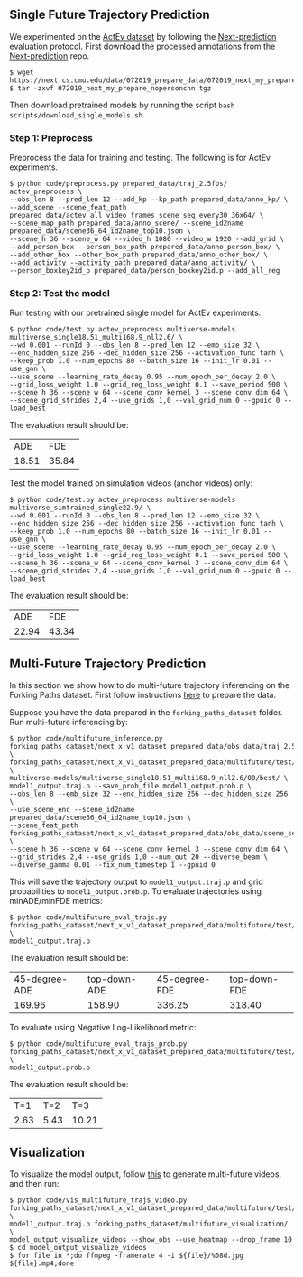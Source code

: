 
## Single Future Trajectory Prediction
We experimented on the [ActEv dataset](https://actev.nist.gov) by following the [Next-prediction](https://github.com/google/next-prediction) evaluation protocol.
First download the processed annotations from the [Next-prediction](https://github.com/google/next-prediction) repo.
```
$ wget https://next.cs.cmu.edu/data/072019_prepare_data/072019_next_my_prepare_nopersoncnn.tgz
$ tar -zxvf 072019_next_my_prepare_nopersoncnn.tgz
```

Then download pretrained models by running the script
`bash scripts/download_single_models.sh`.

### Step 1: Preprocess
Preprocess the data for training and testing.
The following is for ActEv experiments.

```
$ python code/preprocess.py prepared_data/traj_2.5fps/ actev_preprocess \
--obs_len 8 --pred_len 12 --add_kp --kp_path prepared_data/anno_kp/ \
--add_scene --scene_feat_path prepared_data/actev_all_video_frames_scene_seg_every30_36x64/ \
--scene_map_path prepared_data/anno_scene/ --scene_id2name prepared_data/scene36_64_id2name_top10.json \
--scene_h 36 --scene_w 64 --video_h 1080 --video_w 1920 --add_grid \
--add_person_box --person_box_path prepared_data/anno_person_box/ \
--add_other_box --other_box_path prepared_data/anno_other_box/ \
--add_activity --activity_path prepared_data/anno_activity/ \
--person_boxkey2id_p prepared_data/person_boxkey2id.p --add_all_reg
```

### Step 2: Test the model
Run testing with our pretrained single model for ActEv experiments.
```
$ python code/test.py actev_preprocess multiverse-models multiverse_single18.51_multi168.9_nll2.6/ \
--wd 0.001 --runId 0 --obs_len 8 --pred_len 12 --emb_size 32 \
--enc_hidden_size 256 --dec_hidden_size 256 --activation_func tanh \
--keep_prob 1.0 --num_epochs 80 --batch_size 16 --init_lr 0.01 --use_gnn \
--use_scene --learning_rate_decay 0.95 --num_epoch_per_decay 2.0 \
--grid_loss_weight 1.0 --grid_reg_loss_weight 0.1 --save_period 500 \
--scene_h 36 --scene_w 64 --scene_conv_kernel 3 --scene_conv_dim 64 \
--scene_grid_strides 2,4 --use_grids 1,0 --val_grid_num 0 --gpuid 0 --load_best
```

The evaluation result should be:
<table>
  <tr>
    <td>ADE</td>
    <td>FDE</td>
  </tr>
  <tr>
    <td>18.51</td>
    <td>35.84</td>
  </tr>
</table>

Test the model trained on simulation videos (anchor videos) only:
```
$ python code/test.py actev_preprocess multiverse-models multiverse_simtrained_single22.9/ \
--wd 0.001 --runId 0 --obs_len 8 --pred_len 12 --emb_size 32 \
--enc_hidden_size 256 --dec_hidden_size 256 --activation_func tanh \
--keep_prob 1.0 --num_epochs 80 --batch_size 16 --init_lr 0.01 --use_gnn \
--use_scene --learning_rate_decay 0.95 --num_epoch_per_decay 2.0 \
--grid_loss_weight 1.0 --grid_reg_loss_weight 0.1 --save_period 500 \
--scene_h 36 --scene_w 64 --scene_conv_kernel 3 --scene_conv_dim 64 \
--scene_grid_strides 2,4 --use_grids 1,0 --val_grid_num 0 --gpuid 0 --load_best
```

The evaluation result should be:
<table>
  <tr>
    <td>ADE</td>
    <td>FDE</td>
  </tr>
  <tr>
    <td>22.94</td>
    <td>43.34</td>
  </tr>
</table>


## Multi-Future Trajectory Prediction
In this section we show how to do multi-future trajectory inferencing on the Forking Paths dataset. First follow instructions [here](forking_paths_dataset/README.md#prepare-data) to prepare the data.

Suppose you have the data prepared in the `forking_paths_dataset` folder. Run multi-future inferencing by:
```
$ python code/multifuture_inference.py forking_paths_dataset/next_x_v1_dataset_prepared_data/obs_data/traj_2.5fps/test/ \
forking_paths_dataset/next_x_v1_dataset_prepared_data/multifuture/test/ \
multiverse-models/multiverse_single18.51_multi168.9_nll2.6/00/best/ \
model1_output.traj.p --save_prob_file model1_output.prob.p \
--obs_len 8 --emb_size 32 --enc_hidden_size 256 --dec_hidden_size 256 \
--use_scene_enc --scene_id2name prepared_data/scene36_64_id2name_top10.json \
--scene_feat_path forking_paths_dataset/next_x_v1_dataset_prepared_data/obs_data/scene_seg/ \
--scene_h 36 --scene_w 64 --scene_conv_kernel 3 --scene_conv_dim 64 \
--grid_strides 2,4 --use_grids 1,0 --num_out 20 --diverse_beam \
--diverse_gamma 0.01 --fix_num_timestep 1 --gpuid 0
```

This will save the trajectory output to `model1_output.traj.p` and grid probabilities to `model1_output.prob.p`.
To evaluate trajectories using minADE/minFDE metrics:
```
$ python code/multifuture_eval_trajs.py forking_paths_dataset/next_x_v1_dataset_prepared_data/multifuture/test/ \
model1_output.traj.p
```

The evaluation result should be:
<table>
  <tr>
    <td>45-degree-ADE</td>
    <td>top-down-ADE</td>
    <td>45-degree-FDE</td>
    <td>top-down-FDE</td>
  </tr>
  <tr>
    <td>169.96</td>
    <td>158.90</td>
    <td>336.25</td>
    <td>318.40</td>
  </tr>
</table>

To evaluate using Negative Log-Likelihood metric:
```
$ python code/multifuture_eval_trajs_prob.py forking_paths_dataset/next_x_v1_dataset_prepared_data/multifuture/test/ \
model1_output.prob.p
```

The evaluation result should be:
<table>
  <tr>
    <td>T=1</td>
    <td>T=2</td>
    <td>T=3</td>
  </tr>
  <tr>
    <td>2.63</td>
    <td>5.43</td>
    <td>10.21</td>
  </tr>
</table>

## Visualization
To visualize the model output, follow [this](forking_paths_dataset/README.md#visualize-the-dataset) to generate multi-future videos, and then run:
```
$ python code/vis_multifuture_trajs_video.py forking_paths_dataset/next_x_v1_dataset_prepared_data/multifuture/test/ \
model1_output.traj.p forking_paths_dataset/multifuture_visualization/ \
model_output_visualize_videos --show_obs --use_heatmap --drop_frame 10
$ cd model_output_visualize_videos
$ for file in *;do ffmpeg -framerate 4 -i ${file}/%08d.jpg ${file}.mp4;done
```

